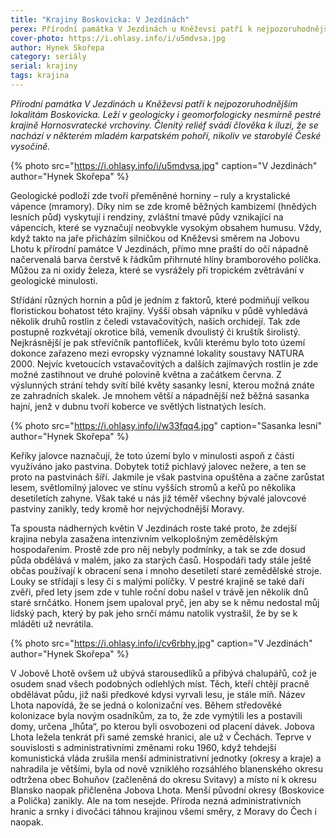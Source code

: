 ```yaml
---
title: "Krajiny Boskovicka: V Jezdinách"
perex: Přírodní památka V Jezdinách u Kněževsi patří k nejpozoruhodnějším lokalitám Boskovicka. Leží v geologicky i geomorfologicky nesmírně pestré krajině Hornosvratecké vrchoviny.
cover-photo: https://i.ohlasy.info/i/u5mdvsa.jpg
author: Hynek Skořepa
category: seriály
serial: krajiny
tags: krajina
---
```


*Přírodní památka V Jezdinách u Kněževsi patří k nejpozoruhodnějším lokalitám Boskovicka. Leží v geologicky i geomorfologicky nesmírně pestré krajině Hornosvratecké vrchoviny. Členitý reliéf svádí člověka k iluzi, že se nachází v některém mladém karpatském pohoří, nikoliv ve starobylé České vysočině.*

{% photo src="https://i.ohlasy.info/i/u5mdvsa.jpg" caption="V Jezdinách" author="Hynek Skořepa" %}

Geologické podloží zde tvoří přeměněné horniny – ruly a krystalické vápence (mramory). Díky nim se zde kromě běžných kambizemí (hnědých lesních půd) vyskytují i rendziny, zvláštní tmavé půdy vznikající na vápencích, které se vyznačují neobvykle vysokým obsahem humusu. Vždy, když takto na jaře přicházím silničkou od Kněževsi směrem na Jobovu Lhotu k přírodní památce V Jezdinách, přímo mne praští do očí nápadně načervenalá barva čerstvě k řádkům přihrnuté hlíny bramborového políčka. Můžou za ni oxidy železa, které se vysrážely při tropickém zvětrávání v geologické minulosti.

Střídání různých hornin a půd je jedním z faktorů, které podmiňují velkou floristickou bohatost této krajiny. Vyšší obsah vápníku v půdě vyhledává několik druhů rostlin z čeledi vstavačovitých, našich orchidejí. Tak zde postupně rozkvétají okrotice bílá, vemeník dvoulistý či kruštík širolistý. Nejkrásnější je pak střevíčník pantoflíček, kvůli kterému bylo toto území dokonce zařazeno mezi evropsky významné lokality soustavy NATURA 2000. Nejvíc kvetoucích vstavačovitých a dalších zajímavých rostlin je zde možné zastihnout ve druhé polovině května a začátkem června. Z výslunných strání tehdy svítí bílé květy sasanky lesní, kterou možná znáte ze zahradních skalek. Je mnohem větší a nápadnější než běžná sasanka hajní, jenž v dubnu tvoří koberce ve světlých listnatých lesích.

{% photo src="https://i.ohlasy.info/i/w33fqq4.jpg" caption="Sasanka lesní" author="Hynek Skořepa" %}

Keříky jalovce naznačují, že toto území bylo v minulosti aspoň z části využíváno jako pastvina. Dobytek totiž pichlavý jalovec nežere, a ten se proto na pastvinách šíří. Jakmile je však pastvina opuštěna a začne zarůstat lesem, světlomilný jalovec ve stínu vyšších stromů a keřů po několika desetiletích zahyne. Však také u nás již téměř všechny bývalé jalovcové pastviny zanikly, tedy kromě hor nejvýchodnější Moravy.

Ta spousta nádherných květin V Jezdinách roste také proto, že zdejší krajina nebyla zasažena intenzivním velkoplošným zemědělským hospodařením. Prostě zde pro něj nebyly podmínky, a tak se zde dosud půda obdělává v malém, jako za starých časů. Hospodáři tady stále ještě občas používají k obracení sena i mnoho desetiletí staré zemědělské stroje. Louky se střídají s lesy či s malými políčky. V pestré krajině se také daří zvěři, před lety jsem zde v tuhle roční dobu našel v trávě jen několik dnů staré srnčátko. Honem jsem upaloval pryč, jen aby se k němu nedostal můj lidský pach, který by pak jeho srnčí mámu natolik vystrašil, že by se k mláděti už nevrátila.

{% photo src="https://i.ohlasy.info/i/cv6rbhy.jpg" caption="V Jezdinách" author="Hynek Skořepa" %}

V Jobově Lhotě ovšem už ubývá starousedlíků a přibývá chalupářů, což je osudem snad všech podobných odlehlých míst. Těch, kteří chtějí pracně obdělávat půdu, již naši předkové kdysi vyrvali lesu, je stále míň. Název Lhota napovídá, že se jedná o kolonizační ves. Během středověké kolonizace byla novým osadníkům, za to, že zde vymýtili les a postavili domy, určena „lhůta“, po kterou byli osvobozeni od placení dávek. Jobova Lhota ležela tenkrát při samé zemské hranici, ale už v Čechách. Teprve v souvislosti s administrativními změnami roku 1960, když tehdejší komunistická vláda zrušila menší administrativní jednotky (okresy a kraje) a nahradila je většími, byla od nově vzniklého rozsáhlého blanenského okresu odtržena obec Bohuňov (začleněná do okresu Svitavy) a místo ní k okresu Blansko naopak přičleněna Jobova Lhota. Menší původní okresy (Boskovice a Polička) zanikly. Ale na tom nesejde. Příroda nezná administrativních hranic a srnky i divočáci táhnou krajinou všemi směry, z Moravy do Čech i naopak.

